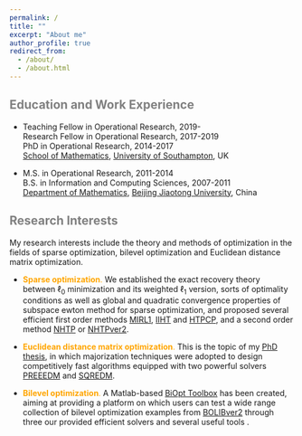 ```yaml
---
permalink: /
title: ""
excerpt: "About me"
author_profile: true
redirect_from: 
  - /about/
  - /about.html
---
```


<span style="color:grey">Education and Work Experience</span>
---

* Teaching Fellow in Operational Research, 2019- <br>
  Research Fellow in Operational Research, 2017-2019 <br>
  PhD in  Operational Research, 2014-2017 <br>
  [School of Mathematics](https://www.southampton.ac.uk/maths), [University of Southampton](https://www.southampton.ac.uk/), UK  

* M.S. in Operational Research, 2011-2014 <br>
B.S. in Information and Computing Sciences, 2007-2011 <br>
[Department of Mathematics](http://en.sci.njtu.edu.cn/Department/DepartmentofMathematics/index.htm), [Beijing Jiaotong University](http://en.njtu.edu.cn/), China 

<span style="color:grey">Research Interests</span>
---
My research interests include the theory and methods of optimization in the fields of sparse optimization, bilevel
optimization and Euclidean distance matrix optimization. 

* <span style="color:orange">**Sparse  optimization**.</span> We established the exact recovery theory between $\ell_0$ minimization and its weighted $\ell_1$ version, sorts of optimality conditions as well as global and quadratic convergence properties of subspace ewton method for sparse optimization, and proposed several efficient first order methods [MIRL1](https://github.com/ShenglongZhou/MIRL1), [IIHT](https://github.com/ShenglongZhou/IIHT) and [HTPCP](https://github.com/ShenglongZhou/HTPCP), and a second order method [NHTP](https://github.com/ShenglongZhou/NHTP) or [NHTPver2](https://github.com/ShenglongZhou/NHTPver2). 

* <span style="color:orange">**Euclidean distance matrix optimization**.</span> This is the topic of my [PhD thesis](https://eprints.soton.ac.uk/429739/), in which majorization techniques were adopted to design competitively fast algorithms equipped with two powerful solvers [PREEEDM](https://github.com/ShenglongZhou/PREEEDM) and [SQREDM](https://github.com/ShenglongZhou/SQREDM).

* <span style="color:orange">**Bilevel optimization**.</span> A Matlab-based [BiOpt Toolbox](https://biopt.github.io/) has been created, aiming at providing a platform on which users can test a wide range collection of  bilevel optimization examples from [BOLIBver2](https://biopt.github.io/bolib/) through three our provided efficient solvers and several useful tools . 



